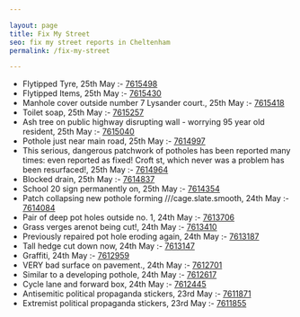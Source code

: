 ```yaml
---

layout: page
title: Fix My Street
seo: fix my street reports in Cheltenham
permalink: /fix-my-street

---
```


<!-- fix_marker starts -->

- Flytipped Tyre, 25th May :- [7615498](https://www.fixmystreet.com/report/7615498)
- Flytipped Items, 25th May :- [7615430](https://www.fixmystreet.com/report/7615430)
- Manhole cover outside number 7 Lysander court., 25th May :- [7615418](https://www.fixmystreet.com/report/7615418)
- Toilet soap, 25th May :- [7615257](https://www.fixmystreet.com/report/7615257)
- Ash tree on public highway disrupting wall - worrying 95 year old resident, 25th May :- [7615040](https://www.fixmystreet.com/report/7615040)
- Pothole just near main road, 25th May :- [7614997](https://www.fixmystreet.com/report/7614997)
- This serious, dangerous patchwork of potholes has been reported many times: even reported as fixed! Croft st, which never was a problem has been resurfaced!, 25th May :- [7614964](https://www.fixmystreet.com/report/7614964)
- Blocked drain, 25th May :- [7614837](https://www.fixmystreet.com/report/7614837)
- School 20 sign permanently on, 25th May :- [7614354](https://www.fixmystreet.com/report/7614354)
- Patch collapsing new pothole forming ///cage.slate.smooth, 24th May :- [7614084](https://www.fixmystreet.com/report/7614084)
- Pair of deep pot holes outside no. 1, 24th May :- [7613706](https://www.fixmystreet.com/report/7613706)
- Grass verges arenot being cut!, 24th May :- [7613410](https://www.fixmystreet.com/report/7613410)
- Previously repaired pot hole eroding again, 24th May :- [7613187](https://www.fixmystreet.com/report/7613187)
- Tall hedge cut down now, 24th May :- [7613147](https://www.fixmystreet.com/report/7613147)
- Graffiti, 24th May :- [7612959](https://www.fixmystreet.com/report/7612959)
- VERY bad surface on pavement., 24th May :- [7612701](https://www.fixmystreet.com/report/7612701)
- Similar to a developing pothole, 24th May :- [7612617](https://www.fixmystreet.com/report/7612617)
- Cycle lane and forward box, 24th May :- [7612445](https://www.fixmystreet.com/report/7612445)
- Antisemitic political propaganda stickers, 23rd May :- [7611871](https://www.fixmystreet.com/report/7611871)
- Extremist political propaganda stickers, 23rd May :- [7611855](https://www.fixmystreet.com/report/7611855)

<!-- fix_marker ends -->